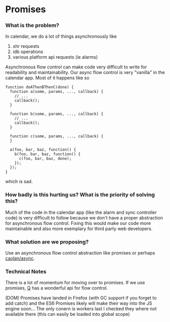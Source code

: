 Promises
========

### What is the problem?

In calendar, we do a lot of things asynchronously like

1. xhr requests
2. idb operations
3. various platform api requests (ie alarms)

Asynchronous flow control can make code very difficult to write for readability and maintainability. Our async flow control is very "vanilla" in the calendar app. Most of it happens like so

```
function doAThenBThenC(done) {
  function a(some, params, ..., callback) {
    // ...
    callback();
  }

  function b(some, params, ..., callback) {
    // ...
    callback();
  }

  function c(some, params, ..., callback) {
  }

  a(foo, bar, baz, function() {
    b(foo, bar, baz, function() {
      c(foo, bar, baz, done);
    });
  });
}
```

which is sad.

### How badly is this hurting us? What is the priority of solving this?

Much of the code in the calendar app (like the alarm and sync controller code) is very difficult to follow because we don't have a proper abstraction for asynchronous flow control. Fixing this would make our code more maintainable and also more exemplary for third party web developers.

### What solution are we proposing?

Use an asynchronous flow control abstraction like promises or perhaps [caolan/async](https://github.com/caolan/async).

### Technical Notes

There is a lot of momentum for moving over to promises. If we use
promises, [Q](https://github.com/kriskowal/q) has a wonderful api for
flow control.

(DOM) Promises have landed in Firefox (with GC support if you forget to add catch) and the ES6 Promises likely will make their way into the JS engine soon... The only conern is workers last I checked they where not available there (this can easily be loaded into global scope)
